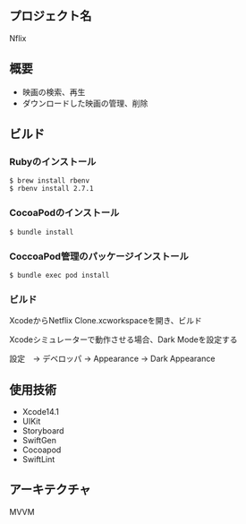 ## プロジェクト名

Nflix

## 概要

* 映画の検索、再生
* ダウンロードした映画の管理、削除

## ビルド

### Rubyのインストール

```
$ brew install rbenv
$ rbenv install 2.7.1
```

### CocoaPodのインストール

```
$ bundle install
```

### CoccoaPod管理のパッケージインストール

```
$ bundle exec pod install
```

### ビルド

XcodeからNetflix Clone.xcworkspaceを開き、ビルド


Xcodeシミュレーターで動作させる場合、Dark Modeを設定する

設定　-> デベロッパ -> Appearance -> Dark Appearance

## 使用技術

* Xcode14.1
* UIKit
* Storyboard
* SwiftGen
* Cocoapod
* SwiftLint

## アーキテクチャ

MVVM
